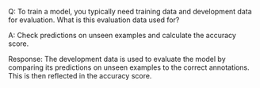 Q: To train a model, you typically need training data and development data for evaluation. What is this evaluation data used for?

A: Check predictions on unseen examples and calculate the accuracy score.

Response: The development data is used to evaluate the model by comparing its predictions on unseen examples to the correct annotations. This is then reflected in the accuracy score.